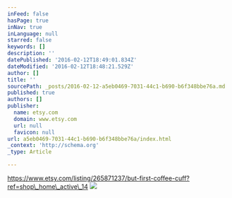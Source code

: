 ```yaml
---
inFeed: false
hasPage: true
inNav: true
inLanguage: null
starred: false
keywords: []
description: ''
datePublished: '2016-02-12T18:49:01.834Z'
dateModified: '2016-02-12T18:48:21.529Z'
author: []
title: ''
sourcePath: _posts/2016-02-12-a5eb0469-7031-44c1-b690-b6f348bbe76a.md
published: true
authors: []
publisher:
  name: etsy.com
  domain: www.etsy.com
  url: null
  favicon: null
url: a5eb0469-7031-44c1-b690-b6f348bbe76a/index.html
_context: 'http://schema.org'
_type: Article

---
```

https://www.etsy.com/listing/265871237/but-first-coffee-cuff?ref=shop\_home\_active\_14
![](https://img0.etsystatic.com/106/0/10264507/il_570xN.912262090_aapi.jpg)